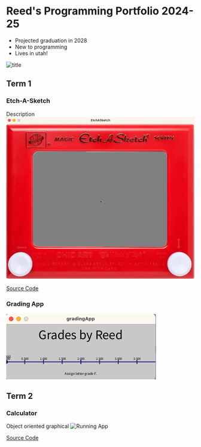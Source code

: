 # Reed's Programming Portfolio 2024-25
* Projected graduation in 2028
* New to programming
* Lives in utah!

![title](https://www.google.com/imgres?q=racoon&imgurl=https%3A%2F%2Fwww.lrt.lt%2Fimg%2F2022%2F02%2F09%2F1191080-981331-1287x836.jpg&imgrefurl=https%3A%2F%2Fessetavans.nl%2F2023%2F06%2F19%2Fracoons-across-europe%2F&docid=WnJUy3lDSAk-8M&tbnid=uwiA3fUv7rchTM&vet=12ahUKEwjZxNG21oGIAxWPLUQIHSmNDWQQM3oECFwQAA..i&w=1254&h=836&hcb=2&ved=2ahUKEwjZxNG21oGIAxWPLUQIHSmNDWQQM3oECFwQAA)

## Term 1
### Etch-A-Sketch
Description
![Running App](https://github.com/ReedStringham/programmingportfolio/blob/main/images/etch.png?raw=true)

[Source Code](https://github.com/ReedStringham/programmingportfolio/blob/main/src/term1/EtchASketch.pde)

### Grading App

![Running App](https://github.com/ReedStringham/programmingportfolio/blob/main/images/grading.png?raw=true)
## Term 2
### Calculator
Object oriented graphical
![Running App]()

[Source Code](https://github.com/ReedStringham/programmingportfolio/blob/main/src/term2/Calculator/Calculator.pde)
